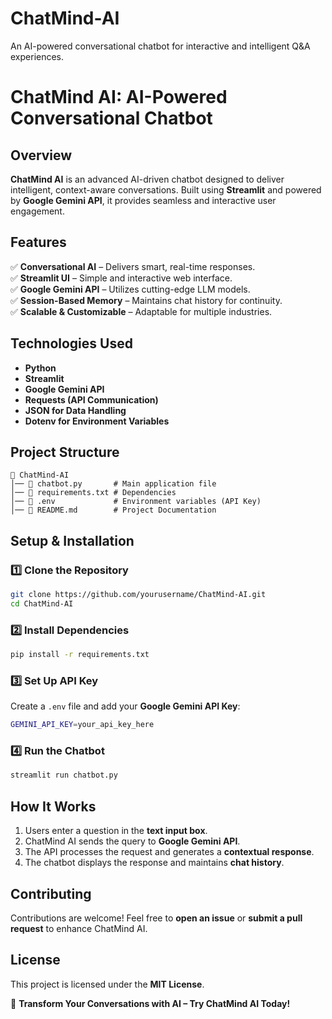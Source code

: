 # ChatMind-AI
An AI-powered conversational chatbot for interactive and intelligent Q&amp;A experiences.
# ChatMind AI: AI-Powered Conversational Chatbot

## Overview
**ChatMind AI** is an advanced AI-driven chatbot designed to deliver intelligent, context-aware conversations. Built using **Streamlit** and powered by **Google Gemini API**, it provides seamless and interactive user engagement.

## Features
✅ **Conversational AI** – Delivers smart, real-time responses.  
✅ **Streamlit UI** – Simple and interactive web interface.  
✅ **Google Gemini API** – Utilizes cutting-edge LLM models.  
✅ **Session-Based Memory** – Maintains chat history for continuity.  
✅ **Scalable & Customizable** – Adaptable for multiple industries.  

## Technologies Used
- **Python**  
- **Streamlit**  
- **Google Gemini API**  
- **Requests (API Communication)**  
- **JSON for Data Handling**  
- **Dotenv for Environment Variables**  

## Project Structure
```
📂 ChatMind-AI
│── 📄 chatbot.py       # Main application file
│── 📄 requirements.txt # Dependencies
│── 📄 .env             # Environment variables (API Key)
│── 📄 README.md        # Project Documentation
```

## Setup & Installation
### 1️⃣ Clone the Repository
```sh
git clone https://github.com/yourusername/ChatMind-AI.git
cd ChatMind-AI
```

### 2️⃣ Install Dependencies
```sh
pip install -r requirements.txt
```

### 3️⃣ Set Up API Key
Create a `.env` file and add your **Google Gemini API Key**:  
```sh
GEMINI_API_KEY=your_api_key_here
```

### 4️⃣ Run the Chatbot
```sh
streamlit run chatbot.py
```

## How It Works
1. Users enter a question in the **text input box**.  
2. ChatMind AI sends the query to **Google Gemini API**.  
3. The API processes the request and generates a **contextual response**.  
4. The chatbot displays the response and maintains **chat history**.  

## Contributing
Contributions are welcome! Feel free to **open an issue** or **submit a pull request** to enhance ChatMind AI.

## License
This project is licensed under the **MIT License**.

🚀 **Transform Your Conversations with AI – Try ChatMind AI Today!**

